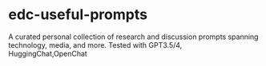 # edc-useful-prompts
A curated personal collection of research and discussion prompts spanning technology, media, and more. Tested with GPT3.5/4, HuggingChat,OpenChat
